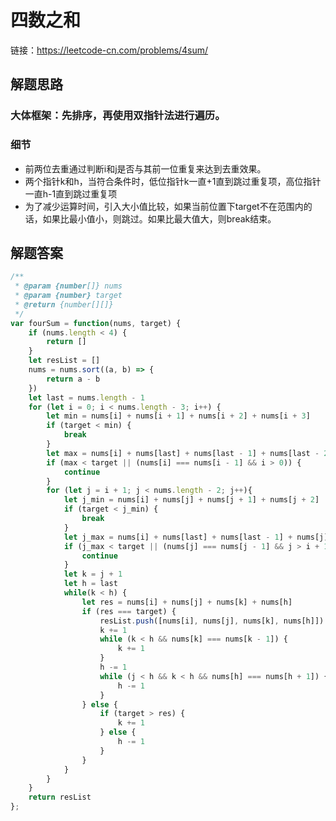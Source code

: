# 四数之和

链接：<a href='https://leetcode-cn.com/problems/4sum/'>https://leetcode-cn.com/problems/4sum/</a>
## 解题思路
### 大体框架：先排序，再使用双指针法进行遍历。
### 细节
- 前两位去重通过判断i和j是否与其前一位重复来达到去重效果。
- 两个指针k和h，当符合条件时，低位指针k一直+1直到跳过重复项，高位指针一直h-1直到跳过重复项
- 为了减少运算时间，引入大小值比较，如果当前位置下target不在范围内的话，如果比最小值小，则跳过。如果比最大值大，则break结束。
## 解题答案
```javascript
/**
 * @param {number[]} nums
 * @param {number} target
 * @return {number[][]}
 */
var fourSum = function(nums, target) {
    if (nums.length < 4) {
        return []
    }
    let resList = []
    nums = nums.sort((a, b) => {
        return a - b
    })
    let last = nums.length - 1
    for (let i = 0; i < nums.length - 3; i++) {
        let min = nums[i] + nums[i + 1] + nums[i + 2] + nums[i + 3]
        if (target < min) {
            break
        }
        let max = nums[i] + nums[last] + nums[last - 1] + nums[last - 2]
        if (max < target || (nums[i] === nums[i - 1] && i > 0)) {
            continue
        }
        for (let j = i + 1; j < nums.length - 2; j++){
            let j_min = nums[i] + nums[j] + nums[j + 1] + nums[j + 2]
            if (target < j_min) {
                break
            }
            let j_max = nums[i] + nums[last] + nums[last - 1] + nums[j]
            if (j_max < target || (nums[j] === nums[j - 1] && j > i + 1)) {
                continue
            }
            let k = j + 1
            let h = last
            while(k < h) {
                let res = nums[i] + nums[j] + nums[k] + nums[h]
                if (res === target) {
                    resList.push([nums[i], nums[j], nums[k], nums[h]])
                    k += 1
                    while (k < h && nums[k] === nums[k - 1]) {
                        k += 1
                    }
                    h -= 1
                    while (j < h && k < h && nums[h] === nums[h + 1]) {
                        h -= 1
                    }
                } else {
                    if (target > res) {
                        k += 1
                    } else {
                        h -= 1
                    }
                }
            }
        }
    }
    return resList
};
```